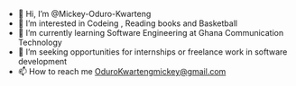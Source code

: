 - 👋 Hi, I’m @Mickey-Oduro-Kwarteng
- 👀 I’m interested in Codeing , Reading books and Basketball
- 🌱 I’m currently learning Software Engineering at Ghana Communication Technology
- 💞️ I’m seeking opportunities for internships or freelance work in software development
- 📫 How to reach me OduroKwartengmickey@gmail.com 

<!---
Mickey-Oduro-Kwarteng/Mickey-Oduro-Kwarteng is a ✨ special ✨ repository because its `README.md` (this file) appears on your GitHub profile.
You can click the Preview link to take a look at your changes.
--->
